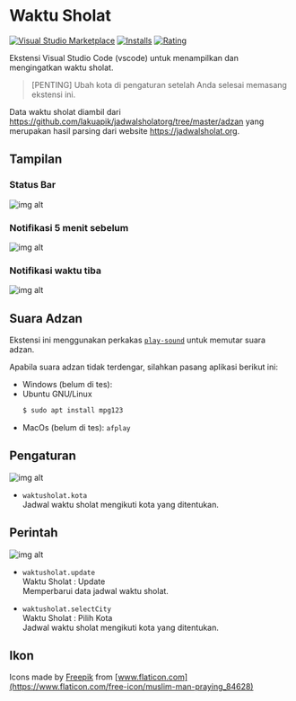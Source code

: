 # Waktu Sholat

[![Visual Studio Marketplace](https://vsmarketplacebadge.apphb.com/version/lakuapik.waktusholat.svg?tyle=flat-square)](https://marketplace.visualstudio.com/items?itemName=lakuapik.waktusholat)
[![Installs](https://vsmarketplacebadge.apphb.com/installs-short/lakuapik.waktusholat.svg?tyle=flat-square)](https://marketplace.visualstudio.com/items?itemName=lakuapik.waktusholat)
[![Rating](https://vsmarketplacebadge.apphb.com/rating-star/lakuapik.waktusholat.svg?tyle=flat-square)](https://marketplace.visualstudio.com/items?itemName=lakuapik.waktusholat)

Ekstensi Visual Studio Code (vscode) untuk menampilkan dan mengingatkan waktu sholat.

> [PENTING] Ubah kota di pengaturan setelah Anda selesai memasang ekstensi ini.

Data waktu sholat diambil dari https://github.com/lakuapik/jadwalsholatorg/tree/master/adzan yang merupakan hasil parsing dari website https://jadwalsholat.org.

## Tampilan

### Status Bar

![img alt](https://raw.githubusercontent.com/lakuapik/vscode-waktusholat/master/screenshots/status-bar.png)

### Notifikasi 5 menit sebelum

![img alt](https://raw.githubusercontent.com/lakuapik/vscode-waktusholat/master/screenshots/waktunya-dzuhur-min-5.png)

### Notifikasi waktu tiba

![img alt](https://raw.githubusercontent.com/lakuapik/vscode-waktusholat/master/screenshots/waktunya-dzuhur.png)

## Suara Adzan

Ekstensi ini menggunakan perkakas [`play-sound`](https://www.npmjs.com/package/play-sound) untuk memutar suara adzan.

Apabila suara adzan tidak terdengar, silahkan pasang aplikasi berikut ini:

* Windows (belum di tes):
* Ubuntu GNU/Linux
  ```bash
  $ sudo apt install mpg123
  ```
* MacOs (belum di tes): `afplay`

## Pengaturan

![img alt](https://raw.githubusercontent.com/lakuapik/vscode-waktusholat/master/screenshots/settings.png)

* `waktusholat.kota`  
  Jadwal waktu sholat mengikuti kota yang ditentukan.

## Perintah

![img alt](https://raw.githubusercontent.com/lakuapik/vscode-waktusholat/master/screenshots/commands.png)

* `waktusholat.update`  
  Waktu Sholat : Update  
  Memperbarui data jadwal waktu sholat.

* `waktusholat.selectCity`  
  Waktu Sholat : Pilih Kota  
  Jadwal waktu sholat mengikuti kota yang ditentukan.

## Ikon
Icons made by [Freepik](https://www.flaticon.com/authors/freepik) from [www.flaticon.com](https://www.flaticon.com/free-icon/muslim-man-praying_84628)
